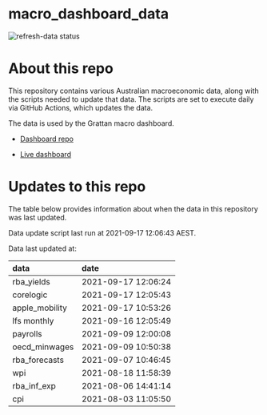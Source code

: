 
<!-- README.md is generated from README.Rmd. Please edit that file -->

# macro\_dashboard\_data

<!-- badges: start -->

![refresh-data
status](https://github.com/grattan/macro_dashboard_data/workflows/refresh-data/badge.svg)

<!-- badges: end -->

# About this repo

This repository contains various Australian macroeconomic data, along
with the scripts needed to update that data. The scripts are set to
execute daily via GitHub Actions, which updates the data.

The data is used by the Grattan macro dashboard.

  - [Dashboard repo](https://github.com/grattan/macrodashboard)

  - [Live dashboard](https://mattcowgill.shinyapps.io/macrodashboard/)

# Updates to this repo

The table below provides information about when the data in this
repository was last updated.

Data update script last run at 2021-09-17 12:06:43 AEST.

Data last updated at:

| data            | date                |
| :-------------- | :------------------ |
| rba\_yields     | 2021-09-17 12:06:24 |
| corelogic       | 2021-09-17 12:05:43 |
| apple\_mobility | 2021-09-17 10:53:26 |
| lfs monthly     | 2021-09-16 12:05:49 |
| payrolls        | 2021-09-09 12:00:08 |
| oecd\_minwages  | 2021-09-09 10:50:38 |
| rba\_forecasts  | 2021-09-07 10:46:45 |
| wpi             | 2021-08-18 11:58:39 |
| rba\_inf\_exp   | 2021-08-06 14:41:14 |
| cpi             | 2021-08-03 11:05:50 |
